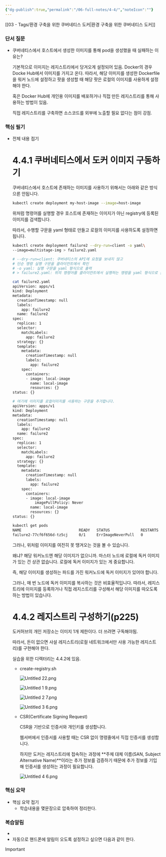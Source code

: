 ```yaml
---
{"dg-publish":true,"permalink":"/06-full-notes/4-4/","noteIcon":""}
---
```


[[03 - Tags/환경 구축을 위한 쿠버네티스 도커\|환경 구축을 위한 쿠버네티스 도커]]
### 단서 질문

- 쿠버네티스에서 호스트에서 생성한 이미지를 통해 pod을 생성했을 때 실패하는 이유는?
    
    기본적으로 이미지는 레지스트리에서 당겨오게 설정되어 있음. Docker의 경우 Docke Hub에서 이미지를 가지고 온다. 따라서, 해당 이미지를 생성한 Dockerfile을 워커 노드에 설정하고 팟을 생성할 때 해당 팟은 로컬의 이미지를 사용하게 설정해야 한다.
    
    혹은 Docker Hub에 개인용 이미지를 배포하거나 직접 만든 레지스트리를 통해 사용하는 방법이 있음.
    
    직접 레지스트리를 구축하면 소스코드를 외부에 노출할 필요 없다는 점이 강점.
    

### 핵심 필기

- 전체 내용 접기
    
    # 4.4.1 쿠버네티스에서 도커 이미지 구동하기
    
    쿠버네티스에서 호스트에 존재하는 이미지를 사용하기 위해서는 아래와 같은 방식으론 안됩니다.
    
    ```Bash
    kubectl create deployment my-host-image --image=host-image
    ```
    
    위처럼 명령어를 실행할 경우 호스트에 존재하는 이미지가 아닌 registry에 등록된 이미지를 검색합니다.
    
      
    
    따라서, 수행할 구문을 yaml 형태로 만들고 로컬의 이미지를 사용하도록 설정하면 됩니다.
    
    ```Bash
    kubectl create deployment failure2 --dry-run=client -o yaml\
    --image=multistage-img > failure2.yaml
    
    # --dry-run=client: 쿠버네티스의 API에 요청을 보내지 않고 
    # 단순 명령 실행 구문을 클라이언트에서 확인
    # -o yaml: 실행 구문을 yaml 형식으로 출력
    # > failure2.yaml: 위의 명령어를 클라이언트에서 실행하는 명령을 yaml 형식으로 출력
    
    cat failure2.yaml
    apiVersion: apps/v1
    kind: Deployment
    metadata:
      creationTimestamp: null
      labels:
        app: failure2
      name: failure2
    spec:
      replicas: 1
      selector:
        matchLabels:
          app: failure2
      strategy: {}
      template:
        metadata:
          creationTimestamp: null
          labels:
            app: failure2
        spec:
          containers:
          - image: local-image
            name: local-image
            resources: {}
    status: {}
    
    # 여기에 이미지를 로컬이미지를 사용하는 구문을 추가합니다.
    apiVersion: apps/v1
    kind: Deployment
    metadata:
      creationTimestamp: null
      labels:
        app: failure2
      name: failure2
    spec:
      replicas: 1
      selector:
        matchLabels:
          app: failure2
      strategy: {}
      template:
        metadata:
          creationTimestamp: null
          labels:
            app: failure2
        spec:
          containers:
          - image: local-image
    	      imagePullPolicy: Never
            name: local-image
            resources: {}
    status: {}
    
    kubectl get pods
    NAME                          READY   STATUS              RESTARTS   AGE
    failure2-77cf6f656d-tz5cj     0/1     ErrImageNeverPull   0          6s
    ```
    
      
    
    그러나, 위처럼 이미지를 여전히 못 땡겨오는 것을 볼 수 있습니다.
    
    왜냐? 해당 워커노드엔 해당 이미지가 없으니까. 마스터 노드에 로컬에 독커 이미지가 있는 건 상관 없습니다. 로컬에 독커 이미지가 있는 게 중요합니다.
    
    즉, 해당 이미지를 생성하는 파드를 가진 워커노드에 독커 이미지가 있어야 합니다.
    
    그러나, 매 번 노드에 독커 이미지를 복사하는 것은 비효율적입니다. 따라서, 레지스트리에 이미지를 등록하거나 직접 레지스트리를 구성해서 해당 이미지를 따오도록 하는 방법이 있습니다.
    
      
    
      
    
    # 4.4.2 레지스트리 구성하기(p225)
    
    도커허브의 개인 저장소는 이미지 1개 제한이다. 더 쓰려면 구독해야됨.
    
    따라서, 돈이 없으면 사설 레지스트리(로컬 네트워크에서만 사용 가능한 레지스트리)를 구현해야 한다.
    
    실습을 위한 디렉터리는 4.4.2에 있음.
    
    - create-registry.sh
        
        ![Untitled 22.png](/img/user/image/Untitled%2022.png)
        
        ![Untitled 1 9.png](/img/user/image/Untitled%201%209.png)
        
        ![Untitled 2 7.png](/img/user/image/Untitled%202%207.png)
        
        ![Untitled 3 6.png](/img/user/image/Untitled%203%206.png)
        
          
        
          
        
    - CSR(Certificate Signing Request)
        
        CSR을 기반으로 인증서와 개인키를 생성합니다.
        
        웹서버에서 인증서를 사용할 때는 CSR 없이 명령줄에서 직접 인증서를 생성합니다.
        
        하지만 도커는 레지스트리에 접속하는 과정에 **주체 대체 이름(SAN, Subject Alternative Name)**이라는 추가 정보를 검증하기 때문에 추가 정보를 기입해 인증서를 생성하는 과정이 필요합니다.
        
        ![Untitled 4 6.png](/img/user/image/Untitled%204%206.png)
        

  

  

### 핵심 요약

- 핵심 요약 접기
    - 학습내용을 몇문장으로 압축하여 정리한다.

### 복습알림

- 
- 자동으로 핸드폰에 알림이 오도록 설정하고 싶으면 다음과 같이 한다.

> [!important]  
> 